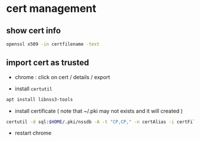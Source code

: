 # cert management

## show cert info

```sh
openssl x509 -in certfilename -text
```

## import cert as trusted

- chrome : click on cert / details / export

- install `certutil`

```sh
apt install libnss3-tools
```

- install certificate ( note that ~/.pki may not exists and it will created )

```sh
certutil -d sql:$HOME/.pki/nssdb -A -t "CP,CP," -n certAlias -i certFile.crt
```

- restart chrome
